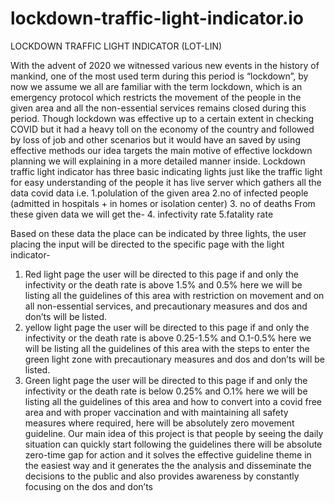 # lockdown-traffic-light-indicator.io
LOCKDOWN TRAFFIC LIGHT INDICATOR (LOT-LIN)

With the advent of 2020 we witnessed various new events in the history of mankind, one of the most used term during this period is “lockdown”, by now we assume we all are familiar with the term lockdown, which is an emergency protocol which restricts the movement of the people in the given area and all the non-essential services remains closed during this period.
Though lockdown was effective up to a certain extent in checking COVID but it had a heavy toll on the economy of the country and followed by loss of job and other scenarios but it would have an saved by using effective methods our idea targets the main motive of effective lockdown planning we will explaining in a more detailed manner inside.
Lockdown traffic light indicator has three basic indicating lights just like the traffic light for easy understanding of the people it has live server which gathers all the data covid data i.e.
1.polulation of the given area
2.no of infected people (admitted in hospitals + in homes or isolation center)
3. no of deaths
From these given data we will get the-
4. infectivity rate
5.fatality rate

Based on these data the place can be indicated by three lights, the user placing the input will be directed to the specific page with the light indicator-
1.	Red light page the user will be directed to this page if and only the infectivity or the death rate is above 1.5% and 0.5% here we will be listing all the guidelines of this area with restriction on movement and on all non-essential services, and precautionary measures and dos and don’ts will be listed.
2.	yellow light page the user will be directed to this page if and only the infectivity or the death rate is above 0.25-1.5% and O.1-0.5% here we will be listing all the guidelines of this area with the steps to enter the green light zone with precautionary measures and dos and don’ts will be listed.
3.	Green light page the user will be directed to this page if and only the infectivity or the death rate is below 0.25% and O.1% here we will be listing all the guidelines of this area and how to convert into a covid free area and with proper vaccination and with maintaining all safety measures where required, here will be absolutely zero movement guideline.
Our main idea of this project is that people by seeing the daily situation can quickly start following the guidelines there will be absolute zero-time gap for action and it solves the effective guideline theme in the easiest way and it generates the the analysis and disseminate the decisions to the public and also provides awareness by constantly focusing on the dos and don’ts
